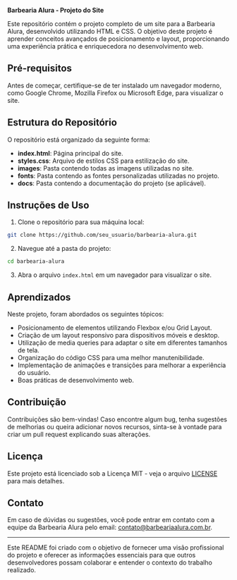 **Barbearia Alura - Projeto do Site**

Este repositório contém o projeto completo de um site para a Barbearia Alura, desenvolvido utilizando HTML e CSS. O objetivo deste projeto é aprender conceitos avançados de posicionamento e layout, proporcionando uma experiência prática e enriquecedora no desenvolvimento web.

## Pré-requisitos

Antes de começar, certifique-se de ter instalado um navegador moderno, como Google Chrome, Mozilla Firefox ou Microsoft Edge, para visualizar o site.

## Estrutura do Repositório

O repositório está organizado da seguinte forma:

- **index.html**: Página principal do site.
- **styles.css**: Arquivo de estilos CSS para estilização do site.
- **images**: Pasta contendo todas as imagens utilizadas no site.
- **fonts**: Pasta contendo as fontes personalizadas utilizadas no projeto.
- **docs**: Pasta contendo a documentação do projeto (se aplicável).

## Instruções de Uso

1. Clone o repositório para sua máquina local:

```bash
git clone https://github.com/seu_usuario/barbearia-alura.git
```

2. Navegue até a pasta do projeto:

```bash
cd barbearia-alura
```

3. Abra o arquivo `index.html` em um navegador para visualizar o site.

## Aprendizados

Neste projeto, foram abordados os seguintes tópicos:

- Posicionamento de elementos utilizando Flexbox e/ou Grid Layout.
- Criação de um layout responsivo para dispositivos móveis e desktop.
- Utilização de media queries para adaptar o site em diferentes tamanhos de tela.
- Organização do código CSS para uma melhor manutenibilidade.
- Implementação de animações e transições para melhorar a experiência do usuário.
- Boas práticas de desenvolvimento web.

## Contribuição

Contribuições são bem-vindas! Caso encontre algum bug, tenha sugestões de melhorias ou queira adicionar novos recursos, sinta-se à vontade para criar um pull request explicando suas alterações.

## Licença

Este projeto está licenciado sob a Licença MIT - veja o arquivo [LICENSE](LICENSE) para mais detalhes.

## Contato

Em caso de dúvidas ou sugestões, você pode entrar em contato com a equipe da Barbearia Alura pelo email: contato@barbeariaalura.com.br.

---

Este README foi criado com o objetivo de fornecer uma visão profissional do projeto e oferecer as informações essenciais para que outros desenvolvedores possam colaborar e entender o contexto do trabalho realizado.
